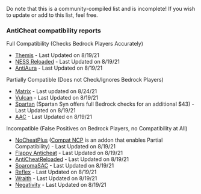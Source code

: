 Do note that this is a community-compiled list and is incomplete! If you wish to update or add to this list, feel free.

### AntiCheat compatibility reports

Full Compatibility (Checks Bedrock Players Accurately)

- [Themis](https://www.spigotmc.org/resources/themis-anti-cheat-1-16-x-bedrock-support-paper-tuinity-compatibility-free-optimized.90766/) - Last Updated on 8/19/21
- [NESS Reloaded](https://www.spigotmc.org/resources/ness-anti-cheat-reloaded.75887/) - Last Updated on 8/19/21
- [AntiAura](https://www.spigotmc.org/resources/antiaura-premium-anti-cheat-plugin.1368/) - Last Updated on 8/19/21

Partially Compatible (Does not Check/Ignores Bedrock Players)

- [Matrix](https://matrix.rip/) - Last updated on 8/24/21
- [Vulcan](https://www.spigotmc.org/resources/vulcan-advanced-cheat-detection-1-7-1-16-5.83626/) - Last Updated on 8/19/21
- [Spartan](https://www.spigotmc.org/resources/spartan-anti-cheat-advanced-cheat-detection-hack-blocker-1-7-2-1-16-5.25638/) (Spartan Syn offers full Bedrock checks for an additional $43) - Last Updated on 8/19/21
- [AAC](https://www.spigotmc.org/resources/aac-advanced-anti-cheat-hack-kill-aura-blocker.6442/) - Last Updated on 8/19/21

Incompatible (False Positives on Bedrock Players, no Compatibility at All)

- [NoCheatPlus](https://ci.codemc.io/job/Updated-NoCheatPlus/job/Updated-NoCheatPlus/) ([Compat NCP](https://github.com/Updated-NoCheatPlus/CompatNoCheatPlus/releases/download/6.6.7/cncp.jar) is an addon that enables Partial Compatibility) - Last Updated on 8/19/21
- [Flappy Anticheat](https://www.spigotmc.org/resources/flappy-anticheat-1-16-1-17.92180/) - Last Updated on 8/19/21
- [AntiCheatReloaded](https://www.spigotmc.org/resources/anticheatreloaded.23799/) - Last Updated on 8/19/21
- [SoaromaSAC](https://www.spigotmc.org/resources/soaromasac-lightweight-cheat-detection-system.87702/) - Last Updated on 8/19/21
- [Reflex](https://www.spigotmc.org/resources/「reflex」machine-learning-cheat-detection-»-1-8-1-17.21122/) - Last Updated on 8/19/21
- [Wraith](https://www.spigotmc.org/resources/✅-wraith-anticheat-⛔%EF%B8%8F-haunts-every-cheater.66887/) - Last Updated on 8/19/21
- [Negativity](https://www.spigotmc.org/resources/negativity-v2-1-7-to-1-17-bungee-velocity-sponge.86874/) - Last Updated on 8/19/21